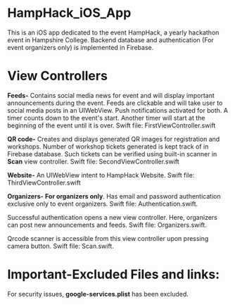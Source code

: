 # HampHack_iOS_App
This is an iOS app dedicated to the event HampHack, a yearly hackathon event in Hampshire College. Backend database and authentication (For event organizers only) is implemented in Firebase.

# View Controllers
**Feeds-** Contains social media news for event and will display important announcements during the event. Feeds are clickable and will take user to social media posts in an UIWebView. Push notifications activated for both. A timer counts down to the event's start. Another timer will start at the beginning of the event until it is over. Swift file: FirstViewController.swift

**QR code-**
Creates and displays generated QR images for registration and workshops. Number of workshop tickets generated is kept track of in Firebase database. Such tickets can be verified using built-in scanner in **Scan** view controller. Swift file: SecondViewController.swift

**Website-**
An UIWebView intent to HampHack Website. Swift file: ThirdViewController.swift

**Organizers-**
 **For organizers only**. Has email and password authentication exclusive only to event organizers. Swift file: Authentication.swift.

Successful authentication opens a new view controller. Here, organizers can post new announcements and feeds. Swift file: Organizers.swift.

Qrcode scanner is accessible from this view controller upon pressing camera button. Swift file: Scan.swift.

# Important-Excluded Files and links:
For security issues, **google-services.plist** has been excluded.
